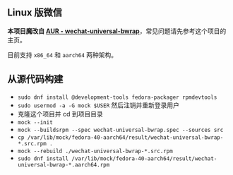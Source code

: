 ## Linux 版微信

**本项目魔改自 [AUR - wechat-universal-bwrap](https://aur.archlinux.org/packages/wechat-universal-bwrap)**，常见问题请先参考这个项目的主页。

目前支持 `x86_64` 和 `aarch64` 两种架构。

## 从源代码构建

- `sudo dnf install @development-tools fedora-packager rpmdevtools`
- `sudo usermod -a -G mock $USER` 然后注销并重新登录用户
- 克隆这个项目并 cd 到项目目录
- `mock --init`
- `mock --buildsrpm --spec wechat-universal-bwrap.spec --sources src`
- `cp /var/lib/mock/fedora-40-aarch64/result/wechat-universal-bwrap-*.src.rpm .`
- `mock --rebuild ./wechat-universal-bwrap-*.src.rpm`
- `sudo dnf install /var/lib/mock/fedora-40-aarch64/result/wechat-universal-bwrap-*.aarch64.rpm`
